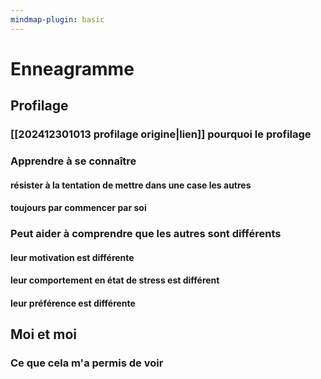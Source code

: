 ```yaml
---
mindmap-plugin: basic
---
```


# Enneagramme

## Profilage

### [[202412301013 profilage origine|lien]] pourquoi le profilage

### Apprendre à se connaître

#### résister à la tentation de mettre dans une case les autres

#### toujours par commencer par soi

### Peut aider à comprendre que les autres sont différents

#### leur motivation est différente

#### leur comportement en état de stress est différent

#### leur préférence est différente

## Moi et moi

### Ce que cela m'a permis de voir